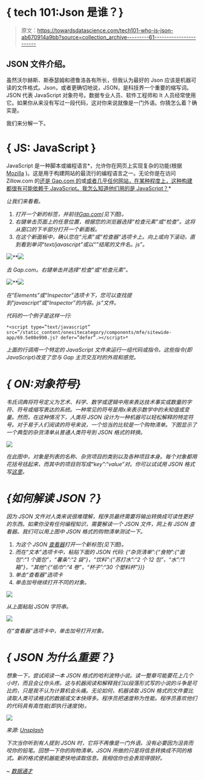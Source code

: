 # { tech 101:Json 是谁？}

> 原文：<https://towardsdatascience.com/tech101-who-is-json-ab670914a9bb?source=collection_archive---------61----------------------->

## JSON 文件介绍。

虽然沃尔赫斯、斯泰瑟姆和德鲁洛各有所长，但我认为最好的 Json 应该是机器可读的文件格式。Json，或者更确切地说，JSON，是科技界一个重要的缩写词。JSON 代表 JavaScript 对象符号。数据专业人员、软件工程师和 It 人员经常使用它。如果你从来没有写过一段代码，这对你来说就像是一门外语。你猜怎么着？确实是。

我们来分解一下。

# { JS: JavaScript }

JavaScript 是一种脚本或编程语言*，允许你在网页上实现复杂的功能(根据 [Mozilla](https://developer.mozilla.org/en-US/docs/Learn/JavaScript/First_steps/What_is_JavaScript) )。这是用于构建网站的最流行的编程语言之一。无论你是在访问 Zillow.com 的[还是 Gap.com 的](http://zillow.com)或[或者几乎任何网站，在某种程度上，这种构建都很有可能依赖于 JavaScript。我怎么知道他们用的是 JavaScript？](http://gap.com)*

*让我们来看看。*

1.  *打开一个新的标签，并前往[Gap.com](http://gap.com/)(见下图)。*
2.  *右键单击页面上的任意位置，根据您的浏览器选择“检查元素”或“检查”。这将从窗口的下半部分打开一个新面板。*
3.  *在这个新面板中，确认您在“元素”或“检查器”选项卡上。向上或向下滚动，直到看到单词“text/javascript”或以“”结尾的文件名。js”。*

*![](img/ac2ab2baae65d943293fe92829cf121c.png)**![](img/848471604d2b002c1a88bab59fdf9d07.png)*

*去 Gap.com。右键单击并选择“检查”或“检查元素”。*

*![](img/a7e26f3c6257a13afc2fed03931ab6da.png)**![](img/a99958ef90561325397cfa0bc0ffd91f.png)*

*在“Elements”或“Inspector”选项卡下，您可以查找提到“javascript”或“Inspector”的内容。js”文件。*

*代码的一个例子是这样一行:*

```
*<script type=”text/javascript” src=”/static_content/onesitecategory/components/mfe/sitewide-app/69.5e08e990.js? defer=”defer”.></script>*
```

*上面的行调用一个特定的 JavaScript 文件来运行一组代码或指令。这些指令(即 JavaScript)改变了您与 Gap 主页交互时的外观和感觉。*

# *{ ON:对象符号}*

*韦氏词典将符号定义为艺术、科学、数学或逻辑中用来表达技术事实或数量的字符、符号或缩写表达的系统。一种常见的符号是用$x$来表示数学中的未知值或变量。然而，在这种情况下，人类将 JSON 设计为一种机器可以轻松解释的特定符号。对于易于人们阅读的符号来说，一个恰当的比较是一个购物清单。下图显示了一个典型的杂货清单从普通人类符号到 JSON 格式的转换。*

*![](img/e8454fd7a89b332e8f92159cb31be8b4.png)*

*在此图中，对象是列表的名称、杂货项目的类别以及各种项目本身。每个对象都用花括号括起来，而其中的项目则写成“key”:“value”对。你可以试试用 JSON 格式写[这里](https://www.w3schools.com/Js/js_json_objects.asp)。*

# *{如何解读 JSON？}*

*因为 JSON 文件对人类来说很难理解，程序员最终需要将输出转换成可读性更好的东西。如果你没有任何编程知识，需要解读一个 JSON 文件，网上有 JSON 查看器。我们可以用上图中 JSON 格式的购物清单测试一下。*

1.  *为这个 JSON [查看器](http://jsonviewer.stack.hu/)打开一个新标签(见下图)。*
2.  *而在“文本”选项卡中，粘贴下面的 JSON 代码:
    {“杂货清单”:{“食物”:{“面包”:“1 个面包”，“薯条”:“2 袋”}，“饮料”:{“苏打水”:“2 个 12 包”，“水”:“1 箱”}，“其他”:{“纸巾”:“4 卷”，“杯子”:“30 个塑料杯”}}}*
3.  *单击“查看器”选项卡*
4.  *单击加号继续打开不同的对象。*

*![](img/d1383d7cf3d1ab21dde443c58de2e655.png)*

*从上面粘贴 JSON 字符串。*

*![](img/ef7f18628d7550fd3ae177ec6ee5a5c1.png)*

*在“查看器”选项卡中，单击加号打开对象。*

# *{ JSON 为什么重要？}*

*想象一下，尝试阅读一本 JSON 格式的哈利波特小说。读一整章可能要花上几个小时，而且会让你头疼。这与机器阅读和解释我们以段落形式写的小说的斗争是可比的，只是我不认为计算机会头痛。无论如何，机器读取 JSON 格式的文件要比读取人类可读格式的数据或文本快得多。程序员把速度称为性能。程序员喜欢他们的代码具有高性能(即执行速度快)。*

*![](img/441fbf9e4110a98cef927b0b7b92c1c3.png)*

*来源: [Unsplash](https://unsplash.com/photos/-2vD8lIhdnw)*

*下次当你听到有人提到 JSON 时，它将不再像是一门外语。没有必要因为沮丧而咬你的铅笔。回想一下你的购物清单。JSON 所做的只是将信息转换成不同的格式。新的格式使机器能更快地读取信息。我相信你也会表现得很好。*

*~ [数据通才](http://thedatageneralist.com/)*